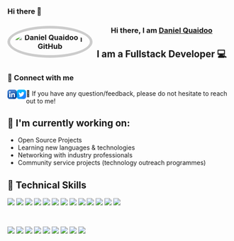 ### Hi there 👋

<!--
**HeyMrQuaidoo/HeyMrQuaidoo** is a ✨ _special_ ✨ repository because its `README.md` (this file) appears on your GitHub profile.

Here are some ideas to get you started:

- 🔭 I’m currently working on ...
- 🌱 I’m currently learning ...
- 👯 I’m looking to collaborate on ...
- 🤔 I’m looking for help with ...
- 💬 Ask me about ...
- 📫 How to reach me: ...
- 😄 Pronouns: ...
- ⚡ Fun fact: ...
-->

<h3 align="center">
    <img align="left" style="width: 160px; padding:10px; border: 6px solid #ccc; border-radius: 50%;" src="https://avatars.githubusercontent.com/u/46993996?v=4" alt="Daniel Quaidoo | GitHub" width="21px" />
    Hi there, I am <a href="https://www.linkedin.com/in/danielquaidoo/" target="_blank" rel="noreferrer">Daniel Quaidoo</a>
</h3>

<h2 align="center">
    I am a Fullstack Developer 💻
</h2>

### 🤝 Connect with me

<a href="https://www.linkedin.com/in/danielquaidoo/"><img align="left" src="https://raw.githubusercontent.com/HeyMrQuaidoo/HeyMrQuaidoo/main/images/linkedin.png" alt="Daniel Quaidoo | LinkedIn" width="21px"/></a>
<a href="https://twitter.com/ghavenor"><img align="left" src="https://raw.githubusercontent.com/HeyMrQuaidoo/HeyMrQuaidoo/main/images/twitter.png" alt="Ghavenor | Twitter" width="21px"/></a>

💬 If you have any question/feedback, please do not hesitate to reach out to me!

## 🔭 I'm currently working on:

- Open Source Projects
- Learning new languages & technologies
- Networking with industry professionals
- Community service projects (technology outreach programmes)

## 💼 Technical Skills

<!--![](https://img.shields.io/badge/Code-Postgres-informational?style=flat&logo=PostgreSQL&color=336791)
![](https://img.shields.io/badge/Code-MongoDB-informational?style=flat&logo=SQLite&color=003B57) 
 -->

![](https://img.shields.io/badge/Code-Perl-informational?style=flat&logo=Perl&color=39457E)
![](https://img.shields.io/badge/Code-PHP-informational?style=flat&logo=PHP&color=777BB4)
![](https://img.shields.io/badge/Code-Python-informational?style=flat&logo=Python&color=3776AB)
![](https://img.shields.io/badge/Code-React-informational?style=flat&logo=react&color=61DAFB)
![](https://img.shields.io/badge/Code-JavaScript-informational?style=flat&logo=JavaScript&color=F7DF1E)
![](https://img.shields.io/badge/Code-Node-informational?style=flat&logo=Node&color=339933)
![](https://img.shields.io/badge/Code-Angular-informational?style=flat&logo=Angular&color=DD0031)
![](https://img.shields.io/badge/Code-HTML5-informational?style=flat&logo=HTML5&color=E34F26)
![](https://img.shields.io/badge/Code-CSS3-informational?style=flat&logo=CSS3&color=1572B6)
![](https://img.shields.io/badge/Code-TypeScript-informational?style=flat&logo=TypeScript&color=F7DF1E)
![](https://img.shields.io/badge/Code-Ruby-informational?style=flat&logo=Ruby&color=CC342D)
![](https://img.shields.io/badge/Code-Ruby_on_Rails-informational?style=flat&logo=Ruby-On-Rails&color=CC0000)
![](https://img.shields.io/badge/Code-Java-informational?style=flat&logo=Java&color=007396)

</br>

![](https://img.shields.io/badge/Tools-Git-informational?style=flat&logo=Git&color=F05032)
![](https://img.shields.io/badge/Tools-GitHub-informational?style=flat&logo=GitHub&color=181717)
![](https://img.shields.io/badge/Tools-NPM-informational?style=flat&logo=NPM&color=CB3837)
![](https://img.shields.io/badge/Tools-Docker-informational?style=flat&logo=Docker&color=2496ED)
![](https://img.shields.io/badge/Tools-Kubernetes-informational?style=flat&logo=Kubernetes&color=326CE5)
![](https://img.shields.io/badge/Tools-Ansible-informational?style=flat&logo=Ansible&color=EE0000)
![](https://img.shields.io/badge/Tools-CircleCI-informational?style=flat&logo=CircleCI&color=343434)
![](https://img.shields.io/badge/Tools-Cypress-informational?style=flat&logo=Cypress&color=17202C)
![](https://img.shields.io/badge/Tools-AWS-informational?style=flat&logo=AWS&color=232F32)
<!--
## 📈 GitHub Stats

[![Anurag's GitHub stats](https://github-readme-stats.vercel.app/api?username=HeyMrQuaidoo&count_private=true&show_icons=true&theme=gruvbox)](https://github.com/HeyMrQuaidoo)

[![Top Langs](https://github-readme-stats.vercel.app/api/top-langs/?username=DaCardinal&layout=compact)](https://github.com/HeyMrQuaidoo)

 [![Visitors](https://visitor-badge.glitch.me/badge?page_id=yushi1007.yushi1007)](https://www.yushi.dev/) -->
